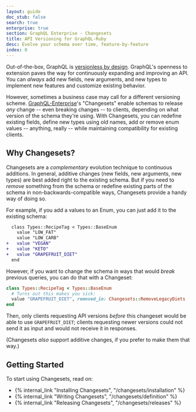 ```yaml
---
layout: guide
doc_stub: false
search: true
enterprise: true
section: GraphQL Enterprise - Changesets
title: API Versioning for GraphQL-Ruby
desc: Evolve your schema over time, feature-by-feature
index: 0
---
```



Out-of-the-box, GraphQL is [versionless by design](https://graphql.org/learn/best-practices/#versioning). GraphQL's openness to extension paves the way for continuously expanding and improving an API. You can _always_ add new fields, new arguments, and new types to implement new features and customize existing behavior.

However, sometimes a business case may call for a different versioning scheme. [GraphQL-Enterprise](https://graphql.pro/enterprise)'s "Changesets" enable schemas to release _any_ change -- even breaking changes -- to clients, depending on what version of the schema they're using. With Changesets, you can redefine existing fields, define new types using old names, add or remove enum values -- anything, really -- while maintaining compatibility for existing clients.

## Why Changesets?

Changesets are a _complementary_ evolution technique to continuous additions. In general, additive changes (new fields, new arguments, new types) are best added right to the existing schema. But if you need to _remove_ something from the schema or redefine existing parts of the schema in non-backwards-compatible ways, Changesets provide a handy way of doing so.

For example, if you add a values to an Enum, you can just add it to the existing schema:

```diff
  class Types::RecipeTag < Types::BaseEnum
    value "LOW_FAT"
    value "LOW_CARB"
+   value "VEGAN"
+   value "KETO"
+   value "GRAPEFRUIT_DIET"
  end
```

However, if you want to change the schema in ways that would _break_ previous queries, you can do that with a Changeset:

```ruby
class Types::RecipeTag < Types::BaseEnum
  # Turns out this makes you sick:
  value "GRAPEFRUIT_DIET", removed_in: Changesets::RemoveLegacyDiets
end
```

Then, only clients requesting API versions _before_  this changeset would be able to use `GRAPEFRUIT_DIET`; clients requesting newer versions could not send it as input and would not receive it in responses.

(Changesets _also_ support additive changes, if you prefer to make them that way.)

## Getting Started

To start using Changesets, read on:

- {% internal_link "Installing Changesets", "/changesets/installation" %}
- {% internal_link "Writing Changesets", "/changesets/definition" %}
- {% internal_link "Releasing Changesets", "/changesets/releases" %}

